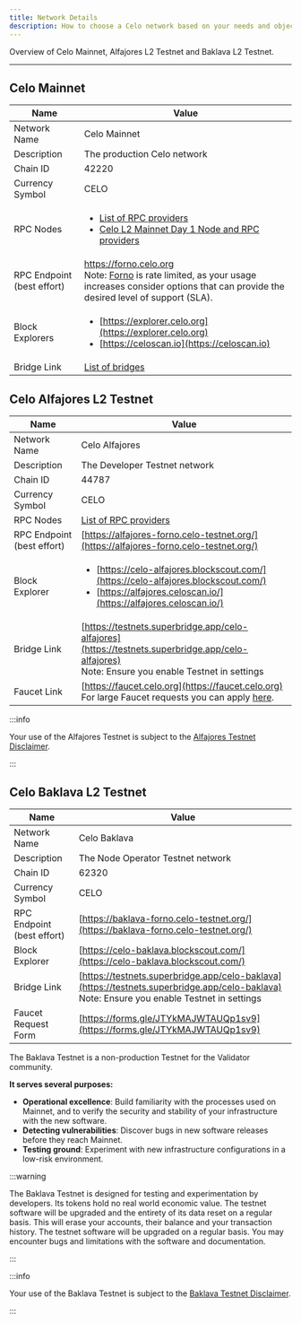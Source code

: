 ```yaml
---
title: Network Details
description: How to choose a Celo network based on your needs and objectives.
---
```


Overview of Celo Mainnet, Alfajores L2 Testnet and Baklava L2 Testnet.

---

## Celo Mainnet

| Name                       | Value                                                                                                                                                                                                     |
| -------------------------- | --------------------------------------------------------------------------------------------------------------------------------------------------------------------------------------------------------- |
| Network Name               | Celo Mainnet                                                                                                                                                                                              |
| Description                | The production Celo network                                                                                                                                                                               |
| Chain ID                   | 42220                                                                                                                                                                                                     |
| Currency Symbol            | CELO                                                                                                                                                                                                      |
| RPC Nodes                  | <ul><li>[List of RPC providers](node/overview.md#as-a-service)</li><li>[Celo L2 Mainnet Day 1 Node and RPC providers](https://docs.celo.org/cel2/notices/day-1-partners#node-and-rpc-providers)</li></ul> |
| RPC Endpoint (best effort) | https://forno.celo.org <br/> Note: [Forno](node/forno.md#celo-mainnet) is rate limited, as your usage increases consider options that can provide the desired level of support (SLA).                          |
| Block Explorers            | <ul><li>[https://explorer.celo.org](https://explorer.celo.org)</li><li>[https://celoscan.io](https://celoscan.io)</li></ul>                                                                               |
| Bridge Link                | [List of bridges](/developer/bridges/bridges.md)                                                                                                                                                             |

## Celo Alfajores L2 Testnet

| Name                       | Value                                                                                                                                                                                                                          |
| -------------------------- | ------------------------------------------------------------------------------------------------------------------------------------------------------------------------------------------------------------------------------ |
| Network Name               | Celo Alfajores                                                                                                                                                                                                                 |
| Description                | The Developer Testnet network                                                                                                                                                                                                  |
| Chain ID                   | 44787                                                                                                                                                                                                                          |
| Currency Symbol            | CELO                                                                                                                                                                                                                           |
| RPC Nodes                  | [List of RPC providers](node/overview.md#as-a-service)                                                                                                                                                                         |
| RPC Endpoint (best effort) | [https://alfajores-forno.celo-testnet.org/](https://alfajores-forno.celo-testnet.org/)                                                                                                                                         |
| Block Explorer             | <ul><li>[https://celo-alfajores.blockscout.com/](https://celo-alfajores.blockscout.com/)</li><li>[https://alfajores.celoscan.io/](https://alfajores.celoscan.io/)</li></ul>                                                    |
| Bridge Link                | [https://testnets.superbridge.app/celo-alfajores](https://testnets.superbridge.app/celo-alfajores) <br/> Note: Ensure you enable Testnet in settings                                                                           |
| Faucet Link                | [https://faucet.celo.org](https://faucet.celo.org) <br/> For large Faucet requests you can apply [here](https://docs.google.com/forms/d/e/1FAIpQLSfpt3WikYt5-TsDHmUgfFCbZjmZMcWr9bO5H0csHcmMrl9sFw/viewform).                  |

:::info

Your use of the Alfajores Testnet is subject to the [Alfajores Testnet Disclaimer](/network/alfajores/disclaimer).

:::

## Celo Baklava L2 Testnet

| Name                       | Value                                                                                                                                                    |
| -------------------------- | -------------------------------------------------------------------------------------------------------------------------------------------------------- |
| Network Name               | Celo Baklava                                                                                                                                             |
| Description                | The Node Operator Testnet network                                                                                                                        |
| Chain ID                   | 62320                                                                                                                                                    |
| Currency Symbol            | CELO                                                                                                                                                     |
| RPC Endpoint (best effort) | [https://baklava-forno.celo-testnet.org/](https://baklava-forno.celo-testnet.org/)                                                                       |
| Block Explorer             | [https://celo-baklava.blockscout.com/](https://celo-baklava.blockscout.com/)                                                                             |
| Bridge Link                | [https://testnets.superbridge.app/celo-baklava](https://testnets.superbridge.app/celo-baklava) <br/> Note: Ensure you enable Testnet in settings         |
| Faucet Request Form        | [https://forms.gle/JTYkMAJWTAUQp1sv9](https://forms.gle/JTYkMAJWTAUQp1sv9)                                                                               |

The Baklava Testnet is a non-production Testnet for the Validator community.

**It serves several purposes:**

- **Operational excellence**: Build familiarity with the processes used on Mainnet, and to verify the security and stability of your infrastructure with the new software.
- **Detecting vulnerabilities**: Discover bugs in new software releases before they reach Mainnet.
- **Testing ground**: Experiment with new infrastructure configurations in a low-risk environment.

:::warning

The Baklava Testnet is designed for testing and experimentation by developers. Its tokens hold no real world economic value. The testnet software will be upgraded and the entirety of its data reset on a regular basis. This will erase your accounts, their balance and your transaction history. The testnet software will be upgraded on a regular basis. You may encounter bugs and limitations with the software and documentation.

:::

:::info

Your use of the Baklava Testnet is subject to the [Baklava Testnet Disclaimer](/network/baklava/disclaimer).

:::
